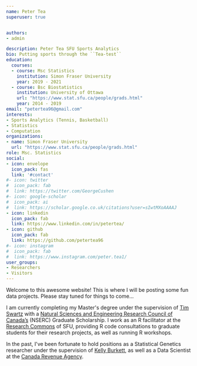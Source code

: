 ```yaml
---
name: Peter Tea
superuser: true


authors:
- admin

description: Peter Tea SFU Sports Analytics
bio: Putting sports through the ``Tea-test``
education:
  courses:
  - course: Msc Statistics
    institution: Simon Fraser University
    year: 2019 - 2021
  - course: Bsc Biostatistics
    institution: University of Ottawa
    url: "https://www.stat.sfu.ca/people/grads.html"
    year: 2014 - 2019
email: "petertea96@gmail.com"
interests:
- Sports Analytics (Tennis, Basketball)
- Statistics
- Computation
organizations:
- name: Simon Fraser University
  url: "https://www.stat.sfu.ca/people/grads.html"
role: Msc. Statistics
social:
- icon: envelope
  icon_pack: fas
  link: '#contact'
#- icon: twitter
#  icon_pack: fab
#  link: https://twitter.com/GeorgeCushen
#- icon: google-scholar
#  icon_pack: ai
#  link: https://scholar.google.co.uk/citations?user=sIwtMXoAAAAJ
- icon: linkedin
  icon_pack: fab
  link: https://www.linkedin.com/in/petertea/
- icon: github
  icon_pack: fab
  link: https://github.com/petertea96
#- icon: instagram
#  icon_pack: fab
#  link: https://www.instagram.com/peter.tea1/
user_groups:
- Researchers
- Visitors
---
```


Welcome to this awesome website! This is where I will be posting some fun data projects. Please stay tuned for things to come...

I am currently completing my Master's degree under the supervision of [Tim Swartz](http://people.stat.sfu.ca/~tim/) with a [Natural Sciences and Engineering Research Council of Canada’s](https://www.nserc-crsng.gc.ca/index_eng.asp) (NSERC) Graduate Scholarship. I work as an R facilitator at the [Research Commons](https://www.lib.sfu.ca/about/branches-depts/rc) of SFU, providing R code consultations to graduate students for their research projects, as well as running R workshops. 

In the past, I've been fortunate to hold positions as a Statistical Genetics researcher under the supervision of [Kelly Burkett](https://mysite.science.uottawa.ca/kburkett/), as well as a Data Scientist at the [Canada Revenue Agency](https://www.canada.ca/en/revenue-agency.html).

